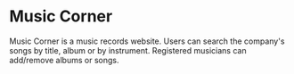 # Music Corner
Music Corner is a music records website. Users can search the company's songs by title, album or by instrument. Registered musicians can add/remove albums or songs.
